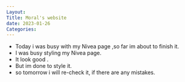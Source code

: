 ```yaml
---
Layout:
Title: Moral's website
date: 2023-01-26
Categories:
---
```


- Today i was busy with my Nivea page ,so far im about to finish it.
- I was busy styling my Nivea page.
- It look good .
- But im done to style it.
- so tomorrow i will re-check it, if there are any mistakes.


